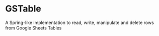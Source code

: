 # GSTable
A Spring-like implementation to read, write, manipulate and delete rows from Google Sheets Tables 
